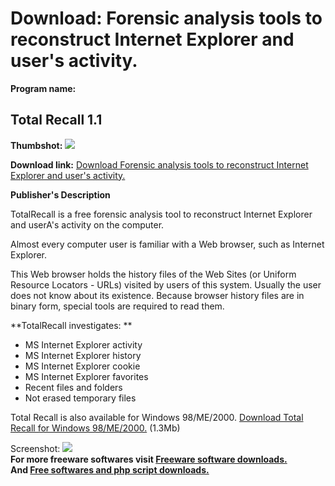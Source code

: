 # Download: Forensic analysis tools to reconstruct Internet Explorer and user's activity.

**Program name:**

## Total Recall 1.1

  
**Thumbshot:** ![](http://www.freewarefiles.com/screenshot/totalrecall_md.gif)   
  
**Download link:** [Download Forensic analysis tools to reconstruct Internet Explorer and user's activity.](http://freesoftwares.boysofts.com/Total-Recall_program_26676.html)  
  


**Publisher's Description**  
  


TotalRecall is a free forensic analysis tool to reconstruct Internet Explorer and userA's activity on the computer. 

Almost every computer user is familiar with a Web browser, such as Internet Explorer.

This Web browser holds the history files of the Web Sites (or Uniform Resource Locators - URLs) visited by users of this system. Usually the user does not know about its existence. Because browser history files are in binary form, special tools are required to read them. 

**TotalRecall investigates: **

  * MS Internet Explorer activity 
  * MS Internet Explorer history 
  * MS Internet Explorer cookie 
  * MS Internet Explorer favorites 
  * Recent files and folders 
  * Not erased temporary files 

Total Recall is also available for Windows 98/ME/2000. [Download Total Recall for Windows 98/ME/2000.](http://www.janusware.com/free/tr.exe) (1.3Mb)

  
  
Screenshot: ![](http://www.freewarefiles.com/screenshot/totalrecall.gif)   
**For more freeware softwares visit [Freeware software downloads.](http://freesoftwares.boysofts.com/)**   
**And [Free softwares and php script downloads.](http://www.boysofts.com/)**
